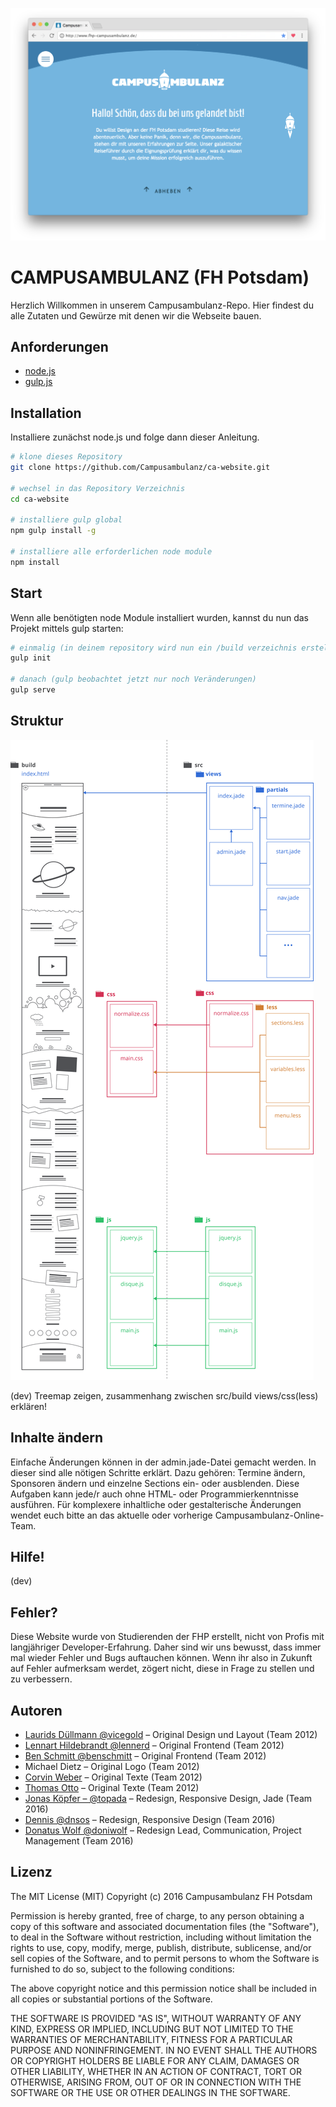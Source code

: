 ![ca screenshot](src/img/ca-cover.png "Campusambulanz Screenshot")

# CAMPUSAMBULANZ (FH Potsdam)

Herzlich Willkommen in unserem Campusambulanz-Repo. Hier findest du alle Zutaten und Gewürze mit denen wir die Webseite bauen.

## Anforderungen
- [node.js](https://nodejs.org/en/)
- [gulp.js](http://gulpjs.com/)

## Installation
Installiere zunächst node.js und folge dann dieser Anleitung.

```sh
# klone dieses Repository
git clone https://github.com/Campusambulanz/ca-website.git

# wechsel in das Repository Verzeichnis
cd ca-website

# installiere gulp global
npm gulp install -g

# installiere alle erforderlichen node module
npm install

```

## Start
Wenn alle benötigten node Module installiert wurden, kannst du nun das Projekt mittels gulp starten:

```sh
# einmalig (in deinem repository wird nun ein /build verzeichnis erstellt)
gulp init

# danach (gulp beobachtet jetzt nur noch Veränderungen)
gulp serve

```

## Struktur
![ca structure](src/img/ca-structure.png "Campusambulanz Struktur")

(dev) Treemap zeigen, zusammenhang zwischen src/build views/css(less) erklären!


## Inhalte ändern
Einfache Änderungen können in der admin.jade-Datei gemacht werden. In dieser sind alle nötigen Schritte erklärt. Dazu gehören: Termine ändern, Sponsoren ändern und einzelne Sections ein- oder ausblenden. Diese Aufgaben kann jede/r auch ohne HTML- oder Programmierkenntnisse ausführen. Für komplexere inhaltliche oder gestalterische Änderungen wendet euch bitte an das aktuelle oder vorherige Campusambulanz-Online-Team.



## Hilfe!

(dev)


## Fehler?
Diese Website wurde von Studierenden der FHP erstellt, nicht von Profis mit langjähriger Developer-Erfahrung. Daher sind wir uns bewusst, dass immer mal wieder Fehler und Bugs auftauchen können. Wenn ihr also in Zukunft auf Fehler aufmerksam werdet, zögert nicht, diese in Frage zu stellen und zu verbessern.


## Autoren


- [Laurids Düllmann @vicegold](http://github.com/vicegold) – Original Design und Layout (Team 2012)
- [Lennart Hildebrandt @lennerd](http://github.com/lennerd) – Original Frontend (Team 2012)
- [Ben Schmitt @benschmitt](http://github.com/benschmitt) – Original Frontend (Team 2012)
- Michael Dietz – Original Logo (Team 2012)
- [Corvin Weber](http://corvinweber.de/) – Original Texte (Team 2012)
- [Thomas Otto](http://thomas-otto.net/) – Original Texte (Team 2012)
- [Jonas Köpfer – @topada](http://github.com/topada) – Redesign, Responsive Design, Jade (Team 2016)
- [Dennis @dnsos](http://github.com/dnsos) – Redesign, Responsive Design (Team 2016)
- [Donatus Wolf @doniwolf](http://github.com/doniwolf) – Redesign Lead, Communication, Project Management (Team 2016)

## Lizenz
The MIT License (MIT)
Copyright (c) 2016 Campusambulanz FH Potsdam

Permission is hereby granted, free of charge, to any person obtaining a copy of this software and associated documentation files (the "Software"), to deal in the Software without restriction, including without limitation the rights to use, copy, modify, merge, publish, distribute, sublicense, and/or sell copies of the Software, and to permit persons to whom the Software is furnished to do so, subject to the following conditions:

The above copyright notice and this permission notice shall be included in all copies or substantial portions of the Software.

THE SOFTWARE IS PROVIDED "AS IS", WITHOUT WARRANTY OF ANY KIND, EXPRESS OR IMPLIED, INCLUDING BUT NOT LIMITED TO THE WARRANTIES OF MERCHANTABILITY, FITNESS FOR A PARTICULAR PURPOSE AND NONINFRINGEMENT. IN NO EVENT SHALL THE AUTHORS OR COPYRIGHT HOLDERS BE LIABLE FOR ANY CLAIM, DAMAGES OR OTHER LIABILITY, WHETHER IN AN ACTION OF CONTRACT, TORT OR OTHERWISE, ARISING FROM, OUT OF OR IN CONNECTION WITH THE SOFTWARE OR THE USE OR OTHER DEALINGS IN THE SOFTWARE.
